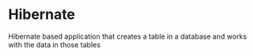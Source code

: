 # Hibernate
Hibernate based application that creates a table in a database and works with the data in those tables
